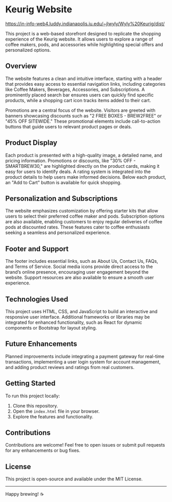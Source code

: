 # Keurig Website

https://in-info-web4.luddy.indianapolis.iu.edu/~jlwyly/Wyly%20Keurig/dist/

This project is a web-based storefront designed to replicate the shopping experience of the Keurig website. It allows users to explore a range of coffee makers, pods, and accessories while highlighting special offers and personalized options.

## Overview

The website features a clean and intuitive interface, starting with a header that provides easy access to essential navigation links, including categories like Coffee Makers, Beverages, Accessories, and Subscriptions. A prominently placed search bar ensures users can quickly find specific products, while a shopping cart icon tracks items added to their cart.

Promotions are a central focus of the website. Visitors are greeted with banners showcasing discounts such as "2 FREE BOXES - BREW2FREE" or "45% OFF SITEWIDE." These promotional elements include call-to-action buttons that guide users to relevant product pages or deals.

## Product Display

Each product is presented with a high-quality image, a detailed name, and pricing information. Promotions or discounts, like "30% OFF - SMARTBREW30," are highlighted directly on the product cards, making it easy for users to identify deals. A rating system is integrated into the product details to help users make informed decisions. Below each product, an "Add to Cart" button is available for quick shopping.

## Personalization and Subscriptions

The website emphasizes customization by offering starter kits that allow users to select their preferred coffee maker and pods. Subscription options are also available, enabling customers to enjoy regular deliveries of coffee pods at discounted rates. These features cater to coffee enthusiasts seeking a seamless and personalized experience.

## Footer and Support

The footer includes essential links, such as About Us, Contact Us, FAQs, and Terms of Service. Social media icons provide direct access to the brand’s online presence, encouraging user engagement beyond the website. Support resources are also available to ensure a smooth user experience.

## Technologies Used

This project uses HTML, CSS, and JavaScript to build an interactive and responsive user interface. Additional frameworks or libraries may be integrated for enhanced functionality, such as React for dynamic components or Bootstrap for layout styling.

## Future Enhancements

Planned improvements include integrating a payment gateway for real-time transactions, implementing a user login system for account management, and adding product reviews and ratings from real customers.

## Getting Started

To run this project locally:
1. Clone this repository.
2. Open the `index.html` file in your browser.
3. Explore the features and functionality.

## Contributions

Contributions are welcome! Feel free to open issues or submit pull requests for any enhancements or bug fixes.

## License

This project is open-source and available under the MIT License.

---
Happy brewing! ☕
